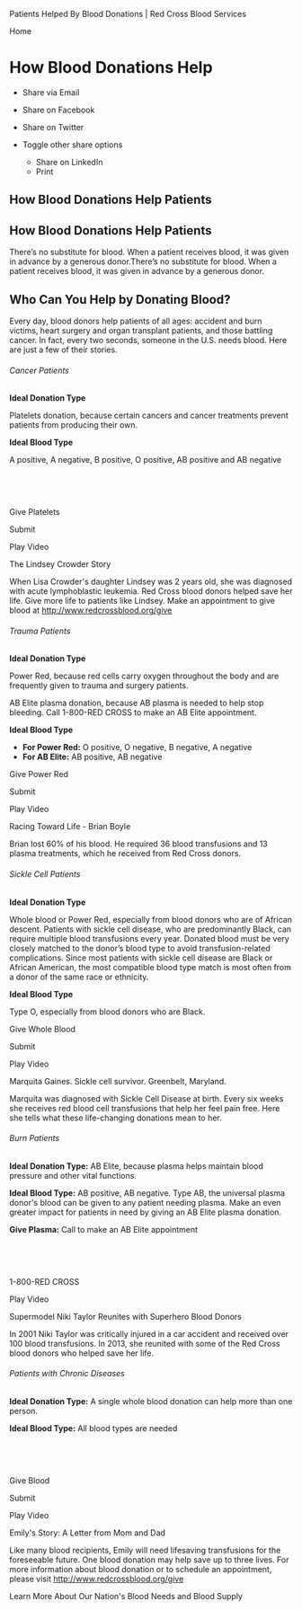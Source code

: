 Patients Helped By Blood Donations | Red Cross Blood Services

Home

# How Blood Donations Help

*   Share via Email
    
*   Share on Facebook
    
*   Share on Twitter
    
*   Toggle other share options
    
    *   Share on LinkedIn
    *   Print
    
    
    

 

## How Blood Donations Help Patients

## How Blood Donations Help Patients

There’s no substitute for blood. When a patient receives blood, it was given in advance by a generous donor.There’s no substitute for blood. When a patient receives blood, it was given in advance by a generous donor.

## Who Can You Help by Donating Blood?

Every day, blood donors help patients of all ages: accident and burn victims, heart surgery and organ transplant patients, and those battling cancer. In fact, every two seconds, someone in the U.S. needs blood. Here are just a few of their stories.

###### Cancer Patients

**Ideal Donation Type**  

Platelets donation, because certain cancers and cancer treatments prevent patients from producing their own.

**Ideal Blood Type**

A positive, A negative, B positive, O positive, AB positive and AB negative

 

 

 Give Platelets

 Submit 

  Play Video

The Lindsey Crowder Story

When Lisa Crowder's daughter Lindsey was 2 years old, she was diagnosed with acute lymphoblastic leukemia. Red Cross blood donors helped save her life. Give more life to patients like Lindsey. Make an appointment to give blood at http://www.redcrossblood.org/give

###### Trauma Patients

**Ideal Donation Type**

Power Red, because red cells carry oxygen throughout the body and are frequently given to trauma and surgery patients. 

AB Elite plasma donation, because AB plasma is needed to help stop bleeding. Call 1-800-RED CROSS to make an AB Elite appointment.

**Ideal Blood Type**

*   **For Power Red:** O positive, O negative, B negative, A negative
*   **For AB Elite:** AB positive, AB negative

 Give Power Red

 Submit 

  Play Video

Racing Toward Life - Brian Boyle

Brian lost 60% of his blood. He required 36 blood transfusions and 13 plasma treatments, which he received from Red Cross donors.

###### Sickle Cell Patients

**Ideal Donation Type**

Whole blood or Power Red, especially from blood donors who are of African descent. Patients with sickle cell disease, who are predominantly Black, can require multiple blood transfusions every year. Donated blood must be very closely matched to the donor’s blood type to avoid transfusion-related complications. Since most patients with sickle cell disease are Black or African American, the most compatible blood type match is most often from a donor of the same race or ethnicity.

**Ideal Blood Type**

Type O, especially from blood donors who are Black.

 Give Whole Blood

 Submit 

  Play Video

Marquita Gaines. Sickle cell survivor. Greenbelt, Maryland.

Marquita was diagnosed with Sickle Cell Disease at birth. Every six weeks she receives red blood cell transfusions that help her feel pain free. Here she tells what these life-changing donations mean to her.

###### Burn Patients

**Ideal Donation Type:** AB Elite, because plasma helps maintain blood pressure and other vital functions.

**Ideal Blood Type:** AB positive, AB negative. Type AB, the universal plasma donor's blood can be given to any patient needing plasma. Make an even greater impact for patients in need by giving an AB Elite plasma donation.   

**Give Plasma:** Call to make an AB Elite appointment

 

 

 1-800-RED CROSS 

  Play Video

Supermodel Niki Taylor Reunites with Superhero Blood Donors

In 2001 Niki Taylor was critically injured in a car accident and received over 100 blood transfusions. In 2013, she reunited with some of the Red Cross blood donors who helped save her life.

###### Patients with Chronic Diseases

**Ideal Donation Type:** A single whole blood donation can help more than one person.    

**Ideal Blood Type:** All blood types are needed

 

 

 Give Blood 

 Submit 

  Play Video

Emily's Story: A Letter from Mom and Dad

Like many blood recipients, Emily will need lifesaving transfusions for the foreseeable future. One blood donation may help save up to three lives. For more information about blood donation or to schedule an appointment, please visit http://www.redcrossblood.org/give

 Learn More About Our Nation's Blood Needs and Blood Supply